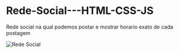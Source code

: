 # Rede-Social---HTML-CSS-JS
Rede social na qual podemos postar e mostrar horario exato de cada postagem






![Rede Social](https://user-images.githubusercontent.com/101869547/233996144-6c77fb1d-8ebb-4c18-8d11-b9bda2410530.gif)
